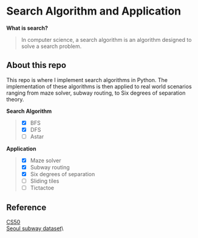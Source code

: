 # Search Algorithm and Application
**What is search?**
> In computer science, a search algorithm is an algorithm designed to solve a search problem.

## About this repo
This repo is where I implement search algorithms in Python.
The implementation of these algorithms is then applied to real world scenarios ranging from maze solver, subway routing, to Six degrees of separation theory.

**Search Algorithm**
> - [x] BFS
> - [x] DFS
> - [ ] Astar

**Application**
> - [x] Maze solver
> - [x] Subway routing
> - [x] Six degrees of separation
> - [ ] Sliding tiles
> - [ ] Tictactoe


## **Reference**
[CS50](https://pll.harvard.edu/course/cs50s-introduction-artificial-intelligence-python)\
[Seoul subway dataset](https://www.kaggle.com/datasets/ninetyninenewton/seoul-subway-coordinates)\
